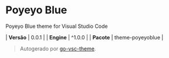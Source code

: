 # Poyeyo Blue

Poyeyo Blue theme for Visual Studio Code

| **Versão** | 0.0.1 |
| **Engine** | ^1.0.0 |
| **Pacote** | theme-poyeyoblue |

> Autogerado por [go-vsc-theme](https://github.com/natalbu/go-vsc-theme).
